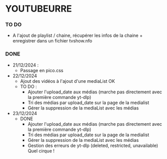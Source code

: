 # YOUTUBEURRE



### TO DO
- A l'ajout de playlist / chaine, récupérer les infos de la chaine + enregistrer dans un fichier tvshow.nfo


### DONE
- 21/12/2024 : 
  - Passage en pico.css 
- 22/12/2024
  - Ajout des vidéos à l'ajout d'une mediaList OK
  - TO DO : 
    - Ajouter l'upload_date aux médias (marche pas directement avec la première commande yt-dlp)
    - Tri des médias par upload_date sur la page de la medialist
    - Gérer la suppression de la mediaList avec les médias
- 23/12/2024
  - DONE
    - Ajouter l'upload_date aux médias (marche pas directement avec la première commande yt-dlp)
    - Tri des médias par upload_date sur la page de la medialist
    - Gérer la suppression de la mediaList avec les médias
    - Gestion des erreurs de yt-dlp (deleted, restricted, unavailable) Quel cirque !
